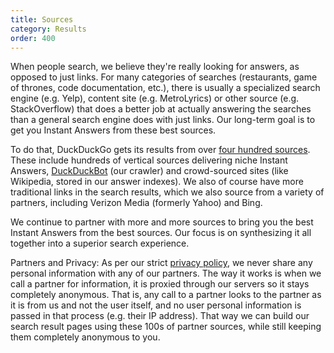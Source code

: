 ```yaml
---
title: Sources
category: Results
order: 400
---
```


<p>
    When people search, we believe they're really looking for answers, as opposed
    to just links. For many categories of searches (restaurants, game of thrones,
    code documentation, etc.), there is usually a specialized search engine (e.g.
    Yelp), content site (e.g. MetroLyrics) or other source (e.g. StackOverflow)
    that does a better job at actually answering the searches than a general
    search engine does with just links. Our long-term goal is to get you Instant
    Answers from these best sources.
</p>

<p>
    To do that, DuckDuckGo gets its results from over
    <a href="https://duck.co/ia">four hundred sources</a>. These include hundreds
    of vertical sources delivering niche Instant Answers, <a href="https://duckduckgo.com/duckduckbot">DuckDuckBot</a> (our
    crawler) and crowd-sourced sites (like Wikipedia, stored in our answer
    indexes). We also of course have more traditional links in the search results,
    which we also source from a variety of partners, including Verizon Media (formerly
    Yahoo) and Bing.
</p>

<p>
    We continue to partner with more and more sources to bring you the best
    Instant Answers from the best sources. Our focus is on synthesizing it all
    together into a superior search experience.
</p>

Partners and Privacy: As per our strict
<a href="https://duckduckgo.com/privacy">privacy policy</a>, we never share any
personal information with any of our partners. The way it works is when we call
a partner for information, it is proxied through our servers so it stays
completely anonymous. That is, any call to a partner looks to the partner as it
is from us and not the user itself, and no user personal information is passed
in that process (e.g. their IP address). That way we can build our search result
pages using these 100s of partner sources, while still keeping them completely
anonymous to you.
